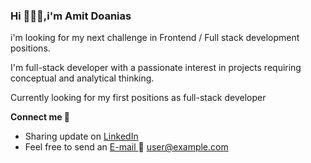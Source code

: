 ### **Hi 🙋🏼‍♂️,i'm Amit Doanias**
i'm looking for my next challenge in Frontend / Full stack development positions.

I'm full-stack developer with a passionate interest in projects requiring conceptual and analytical thinking.

Currently looking for my first positions as full-stack developer

**Connect me 💬**

* Sharing update on [LinkedIn ](https://www.linkedin.com/in/amit-doanias-8aa694227/) 
* Feel free to send an [E-mail ](amitdoanias@gmail.com)  📧
[user@example.com](mailto:user@example.com)






<!--
**AmitDoanias/AmitDoanias** is a ✨ _special_ ✨ repository because its `README.md` (this file) appears on your GitHub profile.

Here are some ideas to get you started:

- 🔭 I’m currently working on ...
- 🌱 I’m currently learning ...
- 👯 I’m looking to collaborate on ...
- 🤔 I’m looking for help with ...
- 💬 Ask me about ...
- 📫 How to reach me: ...
- 😄 Pronouns: ...
- ⚡ Fun fact: ...
-->

